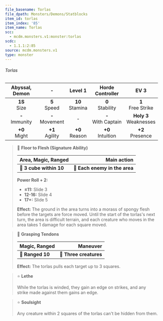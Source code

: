 ```yaml
---
file_basename: Torlas
file_dpath: Monsters/Demons/Statblocks
item_id: torlas
item_index: '85'
item_name: Torlas
scc:
  - mcdm.monsters.v1:monster:torlas
scdc:
  - 1.1.1:2:85
source: mcdm.monsters.v1
type: monster
---
```


###### Torlas

|   Abyssal, Demon    |          -          |       Level 1       |    Horde Controller     |            EV 3            |
| :-----------------: | :-----------------: | :-----------------: | :---------------------: | :------------------------: |
|  **1S**<br/> Size   |  **5**<br/> Speed   | **10**<br/> Stamina |  **0**<br/> Stability   |   **1**<br/> Free Strike   |
| **-**<br/> Immunity | **-**<br/> Movement |          -          | **-**<br/> With Captain | **Holy 3**<br/> Weaknesses |
|  **+0**<br/> Might  | **+1**<br/> Agility | **+0**<br/> Reason  |  **+0**<br/> Intuition  |    **+2**<br/> Presence    |

<!-- -->
> 🔳 **Floor to Flesh (Signature Ability)**
>
> | **Area, Magic, Ranged** |               **Main action** |
> | ----------------------- | ----------------------------: |
> | **📏 3 cube within 10** | **🎯 Each enemy in the area** |
>
> **Power Roll + 2:**
>
> - **≤11:** Slide 3
> - **12-16:** Slide 4
> - **17+:** Slide 5
>
> **Effect:** The ground in the area turns into a morass of spongy flesh before the targets are force moved. Until the start of the torlas's next turn, the area is difficult terrain, and each creature who moves in the area takes 1 damage for each square moved.

<!-- -->
> 🏹 **Grasping Tendons**
>
> | **Magic, Ranged** |           **Maneuver** |
> | ----------------- | ---------------------: |
> | **📏 Ranged 10**  | **🎯 Three creatures** |
>
> **Effect:** The torlas pulls each target up to 3 squares.

<!-- -->
> ⭐️ **Lethe**
>
> While the torlas is winded, they gain an edge on strikes, and any strike made against them gains an edge.

<!-- -->
> ⭐️ **Soulsight**
>
> Any creature within 2 squares of the torlas can't be hidden from them.
